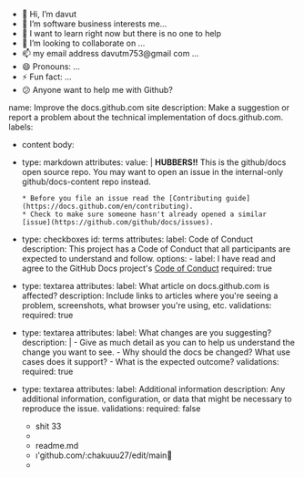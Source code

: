 - 👋 Hi, I’m davut
- 👀 I’m software business interests me...
- 🌱 I want to learn right now but there is no one to help
- 💞️ I’m looking to collaborate on ...
- 📫 my email address davutm753@gmail com ...
- 😄 Pronouns: ...
- ⚡ Fun fact: ...
- 😕 Anyone want to help me with Github?
<!---
chakuuu27/chakuuu27 is a ✨ special ✨ repository because its `README.md` (this file) appears on your GitHub profile.
✨You can click the Preview link to take a look at your changes.
--->
name: Improve the docs.github.com site
description: Make a suggestion or report a problem about the technical implementation of docs.github.com.
labels:
  - content
body:
  - type: markdown
    attributes:
      value: |
        **HUBBERS!!** This is the github/docs open source repo. You may want to open an issue in the internal-only github/docs-content repo instead.

        * Before you file an issue read the [Contributing guide](https://docs.github.com/en/contributing).
        * Check to make sure someone hasn't already opened a similar [issue](https://github.com/github/docs/issues).

  - type: checkboxes
    id: terms
    attributes:
      label: Code of Conduct
      description: This project has a Code of Conduct that all participants are expected to understand and follow.
      options:
        - label: I have read and agree to the GitHub Docs project's [Code of Conduct](https://github.com/github/docs/blob/main/.github/CODE_OF_CONDUCT.md)
          required: true

  - type: textarea
    attributes:
      label: What article on docs.github.com is affected?
      description: Include links to articles where you're seeing a problem, screenshots, what browser you're using, etc.
    validations:
      required: true

  - type: textarea
    attributes:
      label: What changes are you suggesting?
      description: |
        - Give as much detail as you can to help us understand the change you want to see. 
        - Why should the docs be changed? What use cases does it support? 
        - What is the expected outcome?
    validations:
      required: true

  - type: textarea
    attributes:
      label: Additional information
      description: Any additional information, configuration, or data that might be necessary to reproduce the issue.
    validations:
      required: false
    - shit 33
    - 
    - readme.md
    - ı'github.com/:chakuuu27/edit/main🥇
    - 
